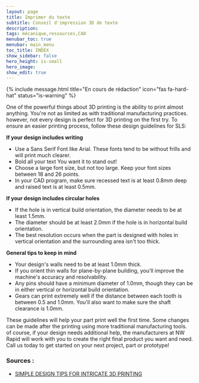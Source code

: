 ```yaml
---
layout: page
title: Imprimer du texte
subtitle: Conseil d'impression 3D de texte
description: 
tags: mécanique,ressources,CAO
menubar_toc: true
menubar: main_menu
toc_title: INDEX
show_sidebar: false
hero_height: is-small
hero_image: 
show_edit: true
---
```


{% include message.html 
title="En cours de rédaction"
icon="fas fa-hard-hat"
status="is-warning" %}

One of the powerful things about 3D printing is the ability to print almost anything. You're not as limited as with traditional manufacturing practices. however, not every design is perfect for 3D printing on the first try. To ensure an easier printing process, follow these design guidelines for SLS:

**If your design includes writing**

- Use a Sans Serif Font like Arial. These fonts tend to be without frills and will print much clearer.
- Bold all your text You want it to stand out!
- Choose a large font size, but not too large. Keep your font sizes between 18 and 26 points.
- In your CAD program, make sure recessed text is at least 0.8mm deep and raised text is at least 0.5mm.

**If your design includes circular holes**

- If the hole is in vertical build orientation, the diameter needs to be at least 1.5mm.
- The diameter should be at least 2.0mm if the hole is in horizontal build orientation.
- The best resolution occurs when the part is designed with holes in vertical orientation and the surrounding area isn't too thick.

**General tips to keep in mind**

- Your design's walls need to be at least 1.0mm thick.
- If you orient thin walls for plane-by-plane building, you'll improve the machine's accuracy and resolvability.
- Any pins should have a minimum diameter of 1.0mm, though they can be in either vertical or horizontal build orientation.
- Gears can print extremely well if the distance between each tooth is between 0.5 and 1.0mm. You'll also want to make sure the shaft clearance is 1.0mm.

These guidelines will help your part print well the first time. Some changes can be made after the printing using more traditional manufacturing tools. of course, if your design needs additional help, the manufacturers at NW Rapid will work with you to create the right final product you want and need. Call us today to get started on your next project, part or prototype!

### Sources :

- [SIMPLE DESIGN TIPS FOR INTRICATE 3D PRINTING](https://www.nwrapidmfg.com/simple-designs-tips-for-3d-printing)